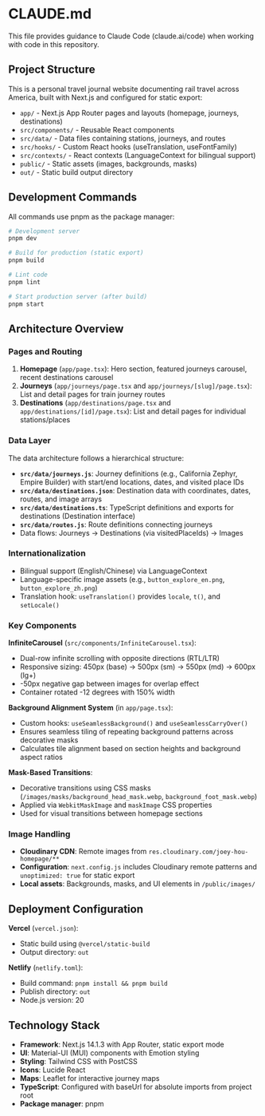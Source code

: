 # CLAUDE.md

This file provides guidance to Claude Code (claude.ai/code) when working with code in this repository.

## Project Structure

This is a personal travel journal website documenting rail travel across America, built with Next.js and configured for static export:

- `app/` - Next.js App Router pages and layouts (homepage, journeys, destinations)
- `src/components/` - Reusable React components
- `src/data/` - Data files containing stations, journeys, and routes
- `src/hooks/` - Custom React hooks (useTranslation, useFontFamily)
- `src/contexts/` - React contexts (LanguageContext for bilingual support)
- `public/` - Static assets (images, backgrounds, masks)
- `out/` - Static build output directory

## Development Commands

All commands use pnpm as the package manager:

```bash
# Development server
pnpm dev

# Build for production (static export)
pnpm build

# Lint code
pnpm lint

# Start production server (after build)
pnpm start
```

## Architecture Overview

### Pages and Routing

1. **Homepage** (`app/page.tsx`): Hero section, featured journeys carousel, recent destinations carousel
2. **Journeys** (`app/journeys/page.tsx` and `app/journeys/[slug]/page.tsx`): List and detail pages for train journey routes
3. **Destinations** (`app/destinations/page.tsx` and `app/destinations/[id]/page.tsx`): List and detail pages for individual stations/places

### Data Layer

The data architecture follows a hierarchical structure:

- **`src/data/journeys.js`**: Journey definitions (e.g., California Zephyr, Empire Builder) with start/end locations, dates, and visited place IDs
- **`src/data/destinations.json`**: Destination data with coordinates, dates, routes, and image arrays
- **`src/data/destinations.ts`**: TypeScript definitions and exports for destinations (Destination interface)
- **`src/data/routes.js`**: Route definitions connecting journeys
- Data flows: Journeys → Destinations (via visitedPlaceIds) → Images

### Internationalization

- Bilingual support (English/Chinese) via LanguageContext
- Language-specific image assets (e.g., `button_explore_en.png`, `button_explore_zh.png`)
- Translation hook: `useTranslation()` provides `locale`, `t()`, and `setLocale()`

### Key Components

**InfiniteCarousel** (`src/components/InfiniteCarousel.tsx`):
- Dual-row infinite scrolling with opposite directions (RTL/LTR)
- Responsive sizing: 450px (base) → 500px (sm) → 550px (md) → 600px (lg+)
- -50px negative gap between images for overlap effect
- Container rotated -12 degrees with 150% width

**Background Alignment System** (in `app/page.tsx`):
- Custom hooks: `useSeamlessBackground()` and `useSeamlessCarryOver()`
- Ensures seamless tiling of repeating background patterns across decorative masks
- Calculates tile alignment based on section heights and background aspect ratios

**Mask-Based Transitions**:
- Decorative transitions using CSS masks (`/images/masks/background_head_mask.webp`, `background_foot_mask.webp`)
- Applied via `WebkitMaskImage` and `maskImage` CSS properties
- Used for visual transitions between homepage sections

### Image Handling

- **Cloudinary CDN**: Remote images from `res.cloudinary.com/joey-hou-homepage/**`
- **Configuration**: `next.config.js` includes Cloudinary remote patterns and `unoptimized: true` for static export
- **Local assets**: Backgrounds, masks, and UI elements in `/public/images/`

## Deployment Configuration

**Vercel** (`vercel.json`):
- Static build using `@vercel/static-build`
- Output directory: `out`

**Netlify** (`netlify.toml`):
- Build command: `pnpm install && pnpm build`
- Publish directory: `out`
- Node.js version: 20

## Technology Stack

- **Framework**: Next.js 14.1.3 with App Router, static export mode
- **UI**: Material-UI (MUI) components with Emotion styling
- **Styling**: Tailwind CSS with PostCSS
- **Icons**: Lucide React
- **Maps**: Leaflet for interactive journey maps
- **TypeScript**: Configured with baseUrl for absolute imports from project root
- **Package manager**: pnpm
